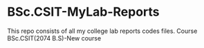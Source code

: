 # BSc.CSIT-MyLab-Reports
This repo consists of all my college lab reports codes files.
Course BSc.CSIT(2074 B.S)-New course
